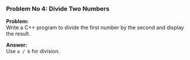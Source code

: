 ### Problem No 4: Divide Two Numbers

**Problem:**  
Write a C++ program to divide the first number by the second and display the result.

**Answer:**  
Use `a / b` for division.
